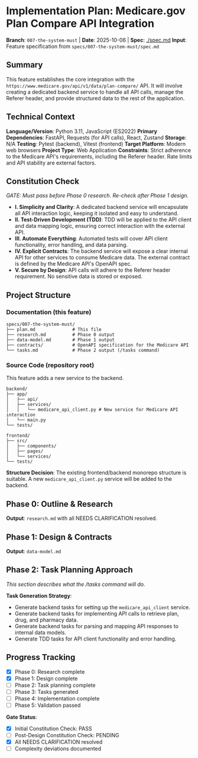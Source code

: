 # Implementation Plan: Medicare.gov Plan Compare API Integration

**Branch**: `007-the-system-must` | **Date**: 2025-10-06 | **Spec**: [./spec.md](./spec.md)
**Input**: Feature specification from `specs/007-the-system-must/spec.md`

## Summary
This feature establishes the core integration with the `https://www.medicare.gov/api/v1/data/plan-compare/` API. It will involve creating a dedicated backend service to handle all API calls, manage the Referer header, and provide structured data to the rest of the application.

## Technical Context
**Language/Version**: Python 3.11, JavaScript (ES2022)
**Primary Dependencies**: FastAPI, Requests (for API calls), React, Zustand
**Storage**: N/A
**Testing**: Pytest (backend), Vitest (frontend)
**Target Platform**: Modern web browsers
**Project Type**: Web Application
**Constraints**: Strict adherence to the Medicare API's requirements, including the Referer header. Rate limits and API stability are external factors.

## Constitution Check
*GATE: Must pass before Phase 0 research. Re-check after Phase 1 design.*

- **I. Simplicity and Clarity**: A dedicated backend service will encapsulate all API interaction logic, keeping it isolated and easy to understand.
- **II. Test-Driven Development (TDD)**: TDD will be applied to the API client and data mapping logic, ensuring correct interaction with the external API.
- **III. Automate Everything**: Automated tests will cover API client functionality, error handling, and data parsing.
- **IV. Explicit Contracts**: The backend service will expose a clear internal API for other services to consume Medicare data. The external contract is defined by the Medicare API's OpenAPI spec.
- **V. Secure by Design**: API calls will adhere to the Referer header requirement. No sensitive data is stored or exposed.

## Project Structure

### Documentation (this feature)
```
specs/007-the-system-must/
├── plan.md              # This file
├── research.md          # Phase 0 output
├── data-model.md        # Phase 1 output
├── contracts/           # OpenAPI specification for the Medicare API
└── tasks.md             # Phase 2 output (/tasks command)
```

### Source Code (repository root)
This feature adds a new service to the backend.
```
backend/
├── app/
│   ├── api/
│   ├── services/        
│   │   └── medicare_api_client.py # New service for Medicare API interaction
│   └── main.py
└── tests/

frontend/
├── src/
│   ├── components/
│   ├── pages/
│   └── services/       
└── tests/
```

**Structure Decision**: The existing frontend/backend monorepo structure is suitable. A new `medicare_api_client.py` service will be added to the backend.

## Phase 0: Outline & Research
**Output**: `research.md` with all NEEDS CLARIFICATION resolved.

## Phase 1: Design & Contracts
**Output**: `data-model.md`

## Phase 2: Task Planning Approach
*This section describes what the /tasks command will do.*

**Task Generation Strategy**:
- Generate backend tasks for setting up the `medicare_api_client` service.
- Generate backend tasks for implementing API calls to retrieve plan, drug, and pharmacy data.
- Generate backend tasks for parsing and mapping API responses to internal data models.
- Generate TDD tasks for API client functionality and error handling.

## Progress Tracking
- [X] Phase 0: Research complete
- [X] Phase 1: Design complete
- [ ] Phase 2: Task planning complete
- [ ] Phase 3: Tasks generated
- [ ] Phase 4: Implementation complete
- [ ] Phase 5: Validation passed

**Gate Status**:
- [X] Initial Constitution Check: PASS
- [ ] Post-Design Constitution Check: PENDING
- [X] All NEEDS CLARIFICATION resolved
- [ ] Complexity deviations documented